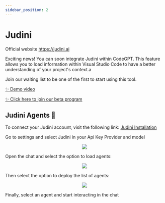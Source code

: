 ```yaml
---
sidebar_position: 2
---
```


# Judini

Official website https://judini.ai

Exciting news! You can soon integrate Judini within CodeGPT. This feature allows you to load information within Visual Studio Code to have a better understanding of your project's context.a

Join our waiting list to be one of the first to start using this tool.

[✨ Demo video](https://twitter.com/dani_avila7/status/1647402647262044160)

[✨ Click here to join our beta program](https://judini.ai/signup?utm_source=codegpt)


## Judini Agents 🤖

To connect your Judini account, visit the following link: [Judini Installation](https://www.codegpt.co/docs/tutorial-basics/installation#judini)

Go to settings and select Judini in your Api Key Provider and model

<p align="center">
    <img src="https://github.com/davila7/code-gpt-docs/assets/6216945/014e4aec-f415-4976-b627-e244364bec20" />
</p>

Open the chat and select the option to load agents:

<p align="center">
    <img src="https://github.com/davila7/code-gpt-docs/assets/6216945/03984383-a38f-4868-aebe-87eb62baa78b" />
</p>


Then select the option to deploy the list of agents:

<p align="center">
    <img src="https://github.com/davila7/code-gpt-docs/assets/6216945/d8a2e2e8-2525-49f5-b8e7-384ac57c8432" />
</p>

Finally, select an agent and start interacting in the chat




